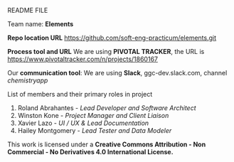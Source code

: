 README FILE

Team name:
**Elements**

**Repo location URL**
 https://github.com/soft-eng-practicum/elements.git

**Process tool and URL**
We are using **PIVOTAL TRACKER**, the URL is https://www.pivotaltracker.com/n/projects/1860167

Our **communication tool**:
We are using **Slack**, ggc-dev.slack.com, channel *chemistryapp*

List of members and their primary roles in project

1. Roland Abrahantes - *Lead Developer and Software Architect*
2. Winston Kone - *Project Manager and Client Liaison*
3. Xavier Lazo -  *UI / UX & Lead Documentation*
4. Hailey Montgomery - *Lead Tester and Data Modeler*


This work is licensed under a **Creative Commons Attribution - Non Commercial - No Derivatives 4.0 International License.**
